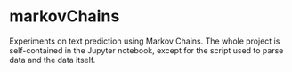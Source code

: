 # markovChains
Experiments on text prediction using Markov Chains. The whole project is self-contained in the Jupyter notebook, except for the script used to parse data and the data itself.
